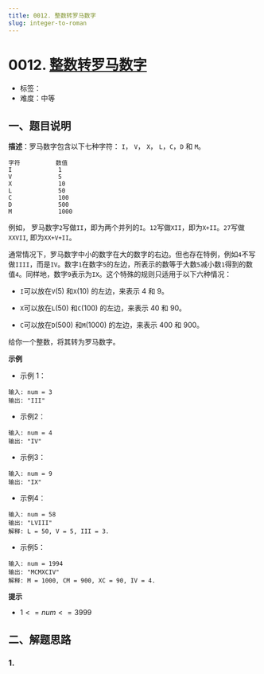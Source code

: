 ```yaml
---
title: 0012. 整数转罗马数字
slug: integer-to-roman
---
```


# 0012. [整数转罗马数字](https://leetcode.cn/problems/integer-to-roman/)

- 标签：
- 难度：中等

## 一、题目说明

**描述**：罗马数字包含以下七种字符： `I`， `V`， `X`， `L`，`C`，`D` 和 `M`。

```text
字符          数值
I             1
V             5
X             10
L             50
C             100
D             500
M             1000
```

例如， 罗马数字`2`写做`II`，即为两个并列的`I`。`12`写做`XII`，即为`X+II`。`27`写做`XXVII`, 即为`XX+V+II`。

通常情况下，罗马数字中小的数字在大的数字的右边。但也存在特例，例如`4`不写做`IIII`，而是`IV`。数字`1`在数字`5`的左边，所表示的数等于大数`5`减小数`1`得到的数值`4`。同样地，数字`9`表示为`IX`。这个特殊的规则只适用于以下六种情况：

* `I`可以放在`V`(5) 和`X`(10) 的左边，来表示 4 和 9。

* `X`可以放在`L`(50) 和`C`(100) 的左边，来表示 40 和 90。 

* `C`可以放在`D`(500) 和`M`(1000) 的左边，来表示 400 和 900。

给你一个整数，将其转为罗马数字。

**示例**

* 示例 1：

```text
输入: num = 3
输出: "III"
```

* 示例2：

```text
输入: num = 4
输出: "IV"
```

* 示例3：

```text
输入: num = 9
输出: "IX"
```

* 示例4：

```text
输入: num = 58
输出: "LVIII"
解释: L = 50, V = 5, III = 3.
```

* 示例5：

```text
输入: num = 1994
输出: "MCMXCIV"
解释: M = 1000, CM = 900, XC = 90, IV = 4.
```

**提示**

* $1 <= num <= 3999$

## 二、解题思路

### 1.

